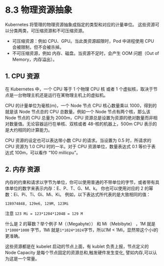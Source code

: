 # 8.3 物理资源抽象

Kubernetes 将管理的物理资源抽象成指定的类型和对应的计量单位。 这些资源可以分类两类，可压缩资源和不可压缩资源。

- 可压缩资源：例如 CPU、GPU。当此类资源超限时，Pod 中进程使用 CPU 会被限制，但不会被杀掉。
- 不可压缩资源，例如 内存、磁盘。当资源不足时，会产生 OOM 问题（Out of Memory，内存溢出）。

## 1. CPU 资源

在 Kubernetes 中，一个 CPU 等于 1 个物理 CPU 核 或者 1 个虚拟核，取决于节点是一台物理主机还是运行在某物理主机上的虚拟机。

CPU 的计量单位为毫核(m)，一个 Node 节点 CPU 核心数量乘以 1000，得到的就是该 Node 节点总的 CPU 总数量。例如一个 Node 节点有两个核，那么该 Node 节点的 CPU 总量为 2000m，CPU 资源总是设置为资源的绝对数量而非相对数量值。无论容器运行在单核、双核或者 48-核的机器上，500m CPU 表示的是大约相同的计算能力。

CPU 资源的设定也可以表达带小数 CPU 的请求。当设置为 0.5 时，所请求的 CPU 资源为 1.0 CPU 时的一半。对于 CPU 资源单位，数量表达式 0.1 等价于表达式 100m，可以看作 “100 millicpu”。 

## 2. 内存 资源

内存的约束和请求以字节为单位，你可以使用普通的不带单位的字节，或者带有具体单位的数字来表示内存：E、P、T、G、M、k。 你也可以使用对应的 2 的幂数：Ei、Pi、Ti、Gi、Mi、Ki。 例如，以下表达式所代表的是大致相同的值：

```
128974848, 129e6, 129M, 123Mi
```

注意 `123 Mi = 123*1204*1204B = 129 M`

什么是 2 的幂数？举个例子 M（（Megabyte）） 和 Mi（Mebibyte） ，1M 就是`1*1000*1000` 字节，1Mi 就是`1*1024*1024`字节，所以1M < 1Mi，显然带这个小i的更准确。


这些资源都是在 kubelet 启动的节点上面，有 kublet 负责上报，节点定义的 Node Capacity 是每个节点固定的资源总和,触发硬件发生变化, 譬如内存,可以认为这是一个常量。